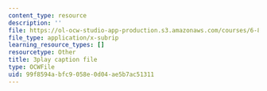 ```yaml
---
content_type: resource
description: ''
file: https://ol-ocw-studio-app-production.s3.amazonaws.com/courses/6-890-algorithmic-lower-bounds-fun-with-hardness-proofs-fall-2014/99f8594abfc9058e0d04ae5b7ac51311_e10dswn-grA.srt
file_type: application/x-subrip
learning_resource_types: []
resourcetype: Other
title: 3play caption file
type: OCWFile
uid: 99f8594a-bfc9-058e-0d04-ae5b7ac51311
---
```

